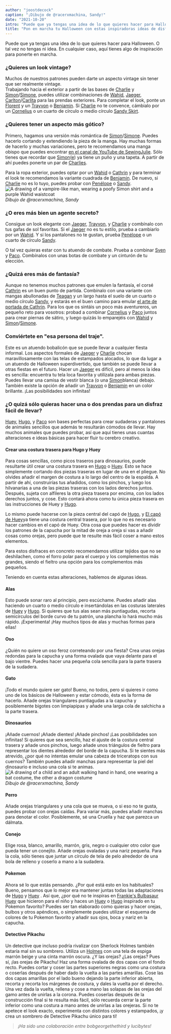 ```yaml
---
author: "joostdecock"
caption: "¡Dibujo de @racerxmachina, Sandy!"
date: "2021-10-20"
intro: "Puede que ya tengas una idea de lo que quieres hacer para Halloween. O tal vez no tengas ni idea. En cualquier caso, aquí tienes algo de inspiración para ponerte en marcha."
title: "Pon en marcha tu Halloween con estas inspiradoras ideas de disfraces"
---
```


 Puede que ya tengas una idea de lo que quieres hacer para Halloween. O tal vez no tengas ni idea. En cualquier caso, aquí tienes algo de inspiración para ponerte en marcha.

### ¿Quieres un look vintage?
Muchos de nuestros patrones pueden darte un aspecto vintage sin tener que ser realmente vintage.  
Trabajando hacia el exterior a partir de las bases de [Charlie](/designs/charlie) y [Simon](/designs/simon/)/[Simone](/designs/simone/), puedes utilizar combinaciones de [Wahid](/designs/wahid/), [Jaeger](/designs/jeager), [Carlton](/designs/carlton/)/[Carlita](/designs/carlita) para las prendas exteriores. Para completar el look, ponte un [Florent](/designs/florent) y un [Trayvon](/designs/trayvon) o [Benjamin](/designs/benjamin). Si [Charlie](/designs/charlie/) no te convence, cámbialo por un [Cornelius](/designs/cornelius/) o un cuarto de círculo o medio círculo [Sandy Skirt](/designs/sandy/).

### ¿Quieres tener un aspecto más gótico?
Primero, hagamos una versión más romántica de [Simon](/designs/simon/)/[Simone](/designs/simone/). Puedes hacerlo cortando y extendiendo la pieza de la manga. Hay muchas formas de hacerlo y muchas variaciones, pero te recomendamos una manga obispo que puedes encontrar [en el canal de YouTube de SewingJulie](https://www.youtube.com/watch?v=GkEZtATYZ2g&ab_channel=SewingJulie). Sólo tienes que recordar que [Simon](/designs/simon/)([e](/designs/simone/)) ya tiene un puño y una tapeta. A partir de ahí puedes ponerte un par de [Charlies](/designs/charlie/).

Para la ropa exterior, puedes optar por un [Wahid](/designs/wahid/) o [Cathrin](/designs/cathrin/) y para terminar el look te recomendamos la variante cuadrada de [Benjamin](/designs/benjamin/). De nuevo, si [Charlie](/designs/charlie/) no es lo tuyo, puedes probar con [Penélope](/designs/penelope/) o [Sandy](/designs/sandy/).  
![A drawing of a vampire-like man, wearing a poofy Simon shirt and a purple Wahid waistcoat](https://posts.freesewing.org/uploads/wahidsimonvamp_345e8bb3b0.jpg)  
*Dibujo de @racerxmachina, Sandy*

### ¿O eres más bien un agente secreto?
Consigue un look elegante con [Jaeger](/designs/jaeger/), [Trayvon](/designs/trayvon/), y [Charlie](/designs/charlie/) y combínalo con tus gafas de sol favoritas. Si el [Jaeger](/designs/jaeger/) no es tu estilo, prueba a cambiarlo por un [Wahid](/designs/wahid/). Y si los pantalones no te gustan, prueba [Penélope](/designs/penelope/) o un cuarto de círculo [Sandy](/designs/sandy/).

O tal vez quieras estar con tu atuendo de combate. Prueba a combinar [Sven](/designs/sven/) y [Paco](/designs/paco/). Combínalos con unas botas de combate y un cinturón de tu elección.

### ¿Quizá eres más de fantasía?
Aunque no tenemos muchos patrones que emulen la fantasía, el corsé [Cathrin](/designs/cathrin/) es un buen punto de partida. Combínalo con una variante con mangas abullonadas de [Teagan](/designs/teagan/) y un largo hasta el suelo de un cuarto o medio círculo [Sandy](/designs/sandy/), y estarás en el buen camino para emular [el arte de portada de Cathrin](/designs/cathrin/). Para los que os sintáis un poco más aventureros, un pequeño reto para vosotros: probad a combinar [Cornelius](/designs/cornelius/) y [Paco](/designs/paco/) juntos para crear piernas de sátiro, y luego quizás lo emparejéis con [Wahid](/designs/wahid/) y [Simon](/designs/simon/)/[Simone](/designs/simone/).

### Conviértete en "esa persona del traje".
Este es un atuendo bobalicón que se puede llevar a cualquier fiesta informal. Los aspectos formales de [Jaeger](/designs/jaeger/) y [Charlie](/designs/charlie/) chocan maravillosamente con las telas de estampados alocados, lo que da lugar a un atuendo de Halloween superdivertido, que también se puede llevar a otras fiestas en el futuro. Hacer un [Jaeger](/designs/jaeger/) es difícil, pero al menos la idea es sencilla: encuentra tu tela loca favorita y utilízala para ambas piezas. Puedes llevar una camisa de vestir blanca (o una [Simon](/designs/simon/)blanca) debajo. También existe la opción de añadir un [Trayvon](/designs/trayvon/) o [Benjamin](/designs/benjamin/) en un color brillante. ¡Las posibilidades son infinitas!

### ¿O quizá sólo quieras hacer una o dos prendas para un disfraz fácil de llevar?
[Huey](/designs/huey/), [Hugo](/designs/hugo/), y [Paco](/designs/paco/) son bases perfectas para crear sudaderas y pantalones de animales sencillos que además te resultarán cómodos de llevar. Hay muchos animales que puedes probar, así que aquí tienes unas cuantas alteraciones e ideas básicas para hacer fluir tu cerebro creativo.

#### Crear una costura trasera para Hugo y Huey
Para cosas sencillas, como picos traseros para dinosaurios, puede resultarte útil crear una costura trasera en [Hugo](/designs/hugo/) o [Huey](/designs/huey/). Esto se hace simplemente cortando dos piezas traseras en lugar de una en el pliegue. No olvides añadir el margen de costura a lo largo del centro de la espalda. A partir de ahí, construirías tus añadidos, como los pinchos, y luego los hilvanarías a una de las piezas traseras con los lados derechos juntos. Después, sujeta con alfileres la otra pieza trasera por encima, con los lados derechos juntos, y cose. Esto contará ahora como tu única pieza trasera en las instrucciones de Huey y [Hugo](https://freesewing.org/docs/patterns/hugo/instructions/).

Lo mismo puede hacerse con la pieza central del capó de [Hugo](/designs/hugo/), y [El capó de Huey](/designs/huey/)ya tiene una costura central trasera, por lo que no es necesario hacer cambios en el capó de Huey. Otra cosa que puedes hacer es dividir los patrones de la capucha por la mitad de oreja a oreja si vas a añadir cosas como orejas, pero puede que te resulte más fácil coser a mano estos elementos.

Para estos disfraces en concreto recomendamos utilizar tejidos que no se deshilachen, como el forro polar para el cuerpo y los complementos más grandes, siendo el fieltro una opción para los complementos más pequeños.

Teniendo en cuenta estas alteraciones, hablemos de algunas ideas.

#### Alas
Esto puede sonar raro al principio, pero escúchame. Puedes añadir alas haciendo un cuarto o medio círculo e insertándolas en las costuras laterales de [Huey](/designs/huey/) y [Hugo](/designs/hugo/). Si quieres que tus alas sean más puntiagudas, recorta semicírculos del borde curvo de tu patrón, una plancha lo hará mucho más rápido. ¡Experimenta! ¡Hay muchos tipos de alas y muchas formas para ellas!
#### Oso
¿Quién no quiere un oso feroz correteando por una fiesta? Crea unas orejas redondas para la capucha y una forma ovalada que vaya delante para el bajo vientre. Puedes hacer una pequeña cola sencilla para la parte trasera de la sudadera.
#### Gato
¡Todo el mundo quiere ser gato! Bueno, no todos, pero si quieres ir como uno de los básicos de Halloween y estar cómodo, ésta es la forma de hacerlo. Añade orejas triangulares puntiagudas a la capucha y posiblemente bigotes con limpiapipas y añade una larga cola de salchicha a la parte trasera.
#### Dinosaurios
¡Añade cuernos! ¡Añade dientes! ¡Añade pinchos! ¡Las posibilidades son infinitas! Si quieres que sea sencillo, haz el ajuste de la costura central trasera y añade unos pinchos, luego añade unos triángulos de fieltro para representar los dientes alrededor del borde de la capucha. Si te sientes más atrevido, ¿por qué no intentas emular una cabeza de triceratops con sus cuernos? También puedes añadir manchas para representar la piel del dinosaurio e incluso una cola si te animas.  
![A drawing of a child and an adult walking hand in hand, one wearing a bat costume, the other a dragon costume](https://posts.freesewing.org/uploads/huey_paco_costumes_8a199c7572.jpg)  
*Dibujo de @racerxmachina, Sandy*

#### Perro
Añade orejas triangulares y una cola que se mueva, o si eso no te gusta, puedes probar con orejas caídas. Para variar más, puedes añadir manchas para denotar el color. Posiblemente, sé una Cruella y haz que parezca un dálmata.
#### Conejo
Elige rosa, blanco, amarillo, marrón, gris, negro o cualquier otro color que pueda tener un conejito. Añade orejas ovaladas y una nariz pequeña. Para la cola, sólo tienes que juntar un círculo de tela de pelo alrededor de una bola de relleno y coserlo a mano a la sudadera.
#### Pokemon
Ahora sé lo que estás pensando. ¿Por qué está esto en los habituales? Bueno, pensamos que lo mejor era mantener juntas todas las adaptaciones de [Hugo](/designs/hugo/) y [Huey](/designs/huey/) . Así que, ¿por qué no te inspiras en [Frankie's Bulbasaur Huey](/showcase/bulbasaur-huey/) que hicieron para el niño y haces un [Huey](/designs/huey/) o [Hugo](/designs/hugo/) inspirado en tu Pokemon favorito? Puedes ser tan elaborado como quieras y hacer orejas, bulbos y otros apéndices, o simplemente puedes utilizar el esquema de colores de tu Pokemon favorito y añadir sus ojos, boca y nariz en la capucha.
#### Detective Pikachu
Un detective que incluso podría rivalizar con Sherlock Holmes también estaría mal sin su sombrero. Utiliza un [Holmes](/designs/holmes/) con una tela de espiga marrón beige y una cinta marrón oscura. ¿Y las orejas? ¿Las orejas? Pues sí, ¡las orejas de Pikachu! Haz una forma ovalada de dos capas con el fondo recto. Puedes cortar y coser las partes superiores negras como una costura o coserlas después de haber dado la vuelta a las partes amarillas. Cose las dos capas amarillas por el lado bueno dejando la parte inferior abierta, recorta y recorta los márgenes de costura, y dales la vuelta por el derecho. Una vez dada la vuelta, rellena y cose a mano las solapas de las orejas del gamo antes de unirlas a la corona. Puedes coserlas después de la construcción final si te resulta más fácil, sólo recuerda cerrar la parte inferior como una costura a mano antes de unirlas a las orejeras. Si no te apetece el look exacto, experimenta con distintos colores y estampados, ¡y crea un sombrero de Detective Pikachu único para ti!

> *¡Ha sido una colaboración entre bobgeorgethethird y lucibytes!*
